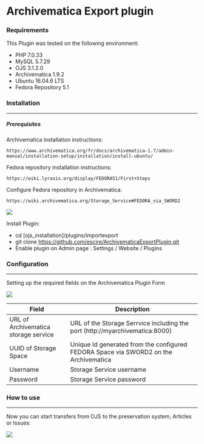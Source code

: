 # Archivematica Export plugin

### Requirements

This Plugin was tested on the following environment:

- PHP 7.0.33
- MySQL 5.7.29
- OJS 3.1.2.0
- Archivematica 1.9.2
- Ubuntu 16.04.6 LTS
- Fedora Repository 5.1



### Installation

------

##### Prerequisites

Archivematica installation instructions:

```
https://www.archivematica.org/fr/docs/archivematica-1.7/admin-manual/installation-setup/installation/install-ubuntu/
```

Fedora repository installation instructions:

```
https://wiki.lyrasis.org/display/FEDORA51/First+Steps
```

Configure Fedora repository in Archivematica:

```
https://wiki.archivematica.org/Storage_Service#FEDORA_via_SWORD2
```

![](/home/manuel/Descargas/fedoraSpaceArchivematica.png)



Install Plugin:

- cd [ojs_installation]/plugins/importexport
- git clone https://github.com/escire/ArchivematicaExportPlugin.git
- Enable plugin on Admin page : Settings / Website / Plugins 



### Configuration

------

Setting up the required fields on the Archivematica Plugin Form

![](/home/manuel/Descargas/ArchivematicaPluginSettings.png)

| Field                                | Description                                                  |
| ------------------------------------ | ------------------------------------------------------------ |
| URL of Archivematica storage service | URL of the Storage Serrvice including the port (http://myarchivematica:8000) |
| UUID of Storage Space                | Unique Id generated from the configured FEDORA Space via SWORD2 on the Archivematica |
| Username                             | Storage Service username                                     |
| Password                             | Storage Service password                                     |



### How to use

------

Now you can start transfers from OJS to the preservation system, Articles or Issues:

![](/home/manuel/Descargas/PluginExport.png)